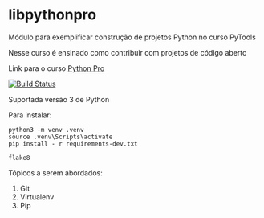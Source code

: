# libpythonpro
Módulo para exemplificar construção de projetos Python no curso PyTools

Nesse curso é ensinado como contribuir com projetos de código aberto

Link para o curso [Python Pro](https://www.python.pro.br/)

[![Build Status](https://app.travis-ci.com/JonathansManoel/libpythonpro.svg?branch=main)](https://app.travis-ci.com/JonathansManoel/libpythonpro)

Suportada versão 3 de Python

Para instalar:

```console
python3 -m venv .venv
source .venv\Scripts\activate
pip install - r requirements-dev.txt
```
```console
flake8
```

Tópicos a serem abordados:
1. Git
2. Virtualenv
3. Pip

